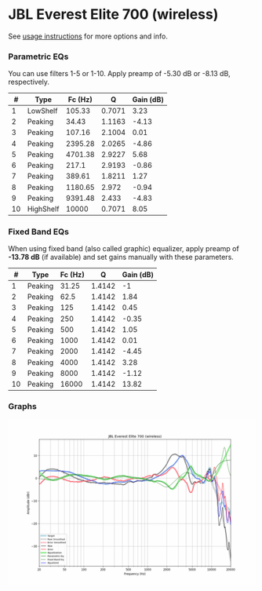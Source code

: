 # JBL Everest Elite 700 (wireless)
See [usage instructions](https://github.com/jaakkopasanen/AutoEq#usage) for more options and info.

### Parametric EQs
You can use filters 1-5 or 1-10. Apply preamp of -5.30 dB or -8.13 dB, respectively.

|   # | Type      |   Fc (Hz) |      Q |   Gain (dB) |
|-----|-----------|-----------|--------|-------------|
|   1 | LowShelf  |    105.33 | 0.7071 |        3.23 |
|   2 | Peaking   |     34.43 | 1.1163 |       -4.13 |
|   3 | Peaking   |    107.16 | 2.1004 |        0.01 |
|   4 | Peaking   |   2395.28 | 2.0265 |       -4.86 |
|   5 | Peaking   |   4701.38 | 2.9227 |        5.68 |
|   6 | Peaking   |    217.1  | 2.9193 |       -0.86 |
|   7 | Peaking   |    389.61 | 1.8211 |        1.27 |
|   8 | Peaking   |   1180.65 | 2.972  |       -0.94 |
|   9 | Peaking   |   9391.48 | 2.433  |       -4.83 |
|  10 | HighShelf |  10000    | 0.7071 |        8.05 |

### Fixed Band EQs
When using fixed band (also called graphic) equalizer, apply preamp of **-13.78 dB** (if available) and set gains manually with these parameters.

|   # | Type    |   Fc (Hz) |      Q |   Gain (dB) |
|-----|---------|-----------|--------|-------------|
|   1 | Peaking |     31.25 | 1.4142 |       -1    |
|   2 | Peaking |     62.5  | 1.4142 |        1.84 |
|   3 | Peaking |    125    | 1.4142 |        0.45 |
|   4 | Peaking |    250    | 1.4142 |       -0.35 |
|   5 | Peaking |    500    | 1.4142 |        1.05 |
|   6 | Peaking |   1000    | 1.4142 |        0.01 |
|   7 | Peaking |   2000    | 1.4142 |       -4.45 |
|   8 | Peaking |   4000    | 1.4142 |        3.28 |
|   9 | Peaking |   8000    | 1.4142 |       -1.12 |
|  10 | Peaking |  16000    | 1.4142 |       13.82 |

### Graphs
![](./JBL%20Everest%20Elite%20700%20(wireless).png)
